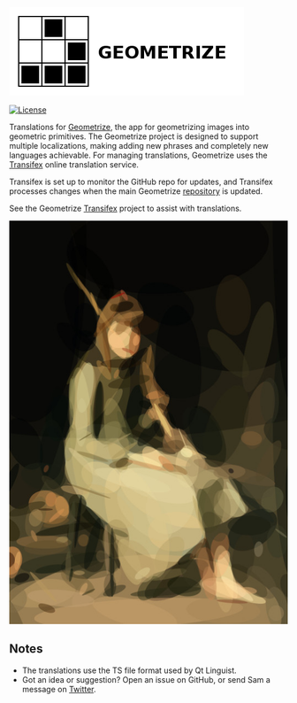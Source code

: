 [![Geometrize Logo](https://github.com/Tw1ddle/geometrize-translations/blob/master/screenshots/logo.png?raw=true "Geometrize library logo")](http://www.geometrize.co.uk/)

[![License](http://img.shields.io/:license-mit-blue.svg?style=flat-square)](https://github.com/Tw1ddle/geometrize-translations/blob/master/LICENSE)

Translations for [Geometrize](http://www.geometrize.co.uk/), the app for geometrizing images into geometric primitives. The Geometrize project is designed to support multiple localizations, making adding new phrases and completely new languages achievable. For managing translations, Geometrize uses the [Transifex](https://www.transifex.com/) online translation service.

Transifex is set up to monitor the GitHub repo for updates, and Transifex processes changes when the main Geometrize [repository](https://github.com/Tw1ddle/geometrize) is updated.

See the Geometrize [Transifex](https://www.transifex.com/sam-twidale/geometrize-app/) project to assist with translations.

[![Geometrized Cinderella](https://github.com/Tw1ddle/geometrize-translations/blob/master/screenshots/geometrized_cinderella.jpg?raw=true "Geometrized Cinderella - 250 ellipses")](http://www.geometrize.co.uk/)

## Notes
 * The translations use the TS file format used by Qt Linguist.
 * Got an idea or suggestion? Open an issue on GitHub, or send Sam a message on [Twitter](https://twitter.com/Sam_Twidale).